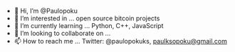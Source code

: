 - 👋 Hi, I’m @Paulopoku
- 👀 I’m interested in ... open source bitcoin projects
- 🌱 I’m currently learning ... Python, C++, JavaScript 
- 💞️ I’m looking to collaborate on ...
- 📫 How to reach me ... Twitter: @paulopokuks, paulksopoku@gmail.com

<!---
Paulopoku/Paulopoku is a ✨ special ✨ repository because its `README.md` (this file) appears on your GitHub profile.
You can click the Preview link to take a look at your changes.
--->
